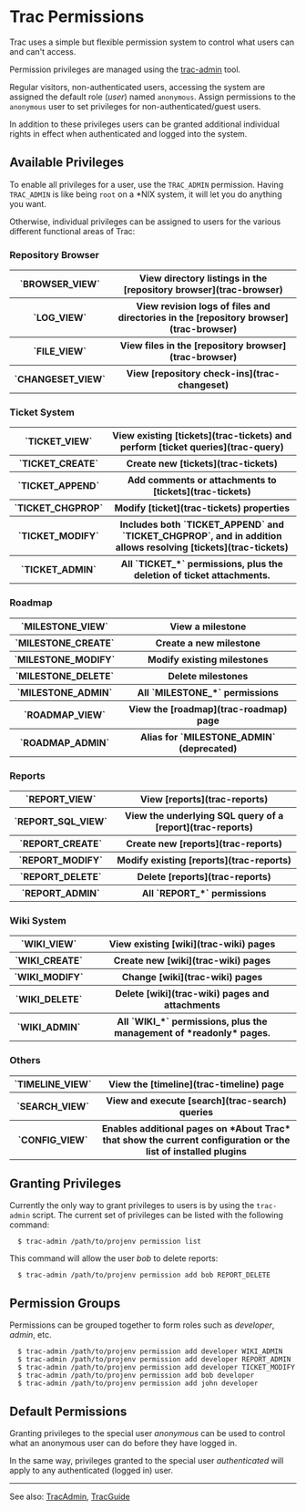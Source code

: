 # Trac Permissions


Trac uses a simple but flexible permission system to control what users can and can't access.


Permission privileges are managed using the [trac-admin](trac-admin) tool.


Regular visitors, non-authenticated users, accessing the system are assigned the default 
role (*user*) named `anonymous`. 
Assign permissions to the `anonymous` user to set privileges for non-authenticated/guest users.


In addition to these privileges users can be granted additional individual 
rights in effect when authenticated and logged into the system.

## Available Privileges


To enable all privileges for a user, use the `TRAC_ADMIN` permission. Having `TRAC_ADMIN` is like being `root` on a \*NIX system, it will let you do anything you want.


Otherwise, individual privileges can be assigned to users for the various different functional areas of Trac:

### Repository Browser

<table><tr><th>`BROWSER_VIEW`</th>
<th> View directory listings in the [repository browser](trac-browser)</th></tr>
<tr><th>`LOG_VIEW`</th>
<th> View revision logs of files and directories in the [repository browser](trac-browser)</th></tr>
<tr><th>`FILE_VIEW`</th>
<th> View files in the [repository browser](trac-browser)</th></tr>
<tr><th>`CHANGESET_VIEW`</th>
<th> View [repository check-ins](trac-changeset)</th></tr></table>

### Ticket System

<table><tr><th>`TICKET_VIEW`</th>
<th> View existing [tickets](trac-tickets) and perform [ticket queries](trac-query)</th></tr>
<tr><th>`TICKET_CREATE`</th>
<th> Create new [tickets](trac-tickets)</th></tr>
<tr><th>`TICKET_APPEND`</th>
<th> Add comments or attachments to [tickets](trac-tickets)</th></tr>
<tr><th>`TICKET_CHGPROP`</th>
<th> Modify [ticket](trac-tickets) properties 
</th></tr>
<tr><th>`TICKET_MODIFY`</th>
<th> Includes both `TICKET_APPEND` and `TICKET_CHGPROP`, and in addition allows resolving [tickets](trac-tickets)</th></tr>
<tr><th>`TICKET_ADMIN`</th>
<th> All `TICKET_*` permissions, plus the deletion of ticket attachments. 
</th></tr></table>

### Roadmap

<table><tr><th>`MILESTONE_VIEW`</th>
<th> View a milestone 
</th></tr>
<tr><th>`MILESTONE_CREATE`</th>
<th> Create a new milestone 
</th></tr>
<tr><th>`MILESTONE_MODIFY`</th>
<th> Modify existing milestones 
</th></tr>
<tr><th>`MILESTONE_DELETE`</th>
<th> Delete milestones 
</th></tr>
<tr><th>`MILESTONE_ADMIN`</th>
<th> All `MILESTONE_*` permissions 
</th></tr>
<tr><th>`ROADMAP_VIEW`</th>
<th> View the [roadmap](trac-roadmap) page 
</th></tr>
<tr><th>`ROADMAP_ADMIN`</th>
<th> Alias for `MILESTONE_ADMIN` (deprecated) 
</th></tr></table>

### Reports

<table><tr><th>`REPORT_VIEW`</th>
<th> View [reports](trac-reports)</th></tr>
<tr><th>`REPORT_SQL_VIEW`</th>
<th> View the underlying SQL query of a [report](trac-reports)</th></tr>
<tr><th>`REPORT_CREATE`</th>
<th> Create new [reports](trac-reports)</th></tr>
<tr><th>`REPORT_MODIFY`</th>
<th> Modify existing [reports](trac-reports)</th></tr>
<tr><th>`REPORT_DELETE`</th>
<th> Delete [reports](trac-reports)</th></tr>
<tr><th>`REPORT_ADMIN`</th>
<th> All `REPORT_*` permissions 
</th></tr></table>

### Wiki System

<table><tr><th>`WIKI_VIEW`</th>
<th> View existing [wiki](trac-wiki) pages 
</th></tr>
<tr><th>`WIKI_CREATE`</th>
<th> Create new [wiki](trac-wiki) pages 
</th></tr>
<tr><th>`WIKI_MODIFY`</th>
<th> Change [wiki](trac-wiki) pages 
</th></tr>
<tr><th>`WIKI_DELETE`</th>
<th> Delete [wiki](trac-wiki) pages and attachments 
</th></tr>
<tr><th>`WIKI_ADMIN`</th>
<th> All `WIKI_*` permissions, plus the management of *readonly* pages. 
</th></tr></table>

### Others

<table><tr><th>`TIMELINE_VIEW`</th>
<th> View the [timeline](trac-timeline) page 
</th></tr>
<tr><th>`SEARCH_VIEW`</th>
<th> View and execute [search](trac-search) queries 
</th></tr>
<tr><th>`CONFIG_VIEW`</th>
<th> Enables additional pages on *About Trac* that show the current configuration or the list of installed plugins 
</th></tr></table>

## Granting Privileges


Currently the only way to grant privileges to users is by using the `trac-admin` script. The current set of privileges can be listed with the following command:

```wiki
  $ trac-admin /path/to/projenv permission list
```


This command will allow the user *bob* to delete reports:

```wiki
  $ trac-admin /path/to/projenv permission add bob REPORT_DELETE
```

## Permission Groups


Permissions can be grouped together to form roles such as *developer*, *admin*, etc.

```wiki
  $ trac-admin /path/to/projenv permission add developer WIKI_ADMIN
  $ trac-admin /path/to/projenv permission add developer REPORT_ADMIN
  $ trac-admin /path/to/projenv permission add developer TICKET_MODIFY
  $ trac-admin /path/to/projenv permission add bob developer
  $ trac-admin /path/to/projenv permission add john developer
```

## Default Permissions


Granting privileges to the special user *anonymous* can be used to control what an anonymous user can do before they have logged in.


In the same way, privileges granted to the special user *authenticated* will apply to any authenticated (logged in) user.

---


See also: [TracAdmin](trac-admin), [TracGuide](trac-guide)